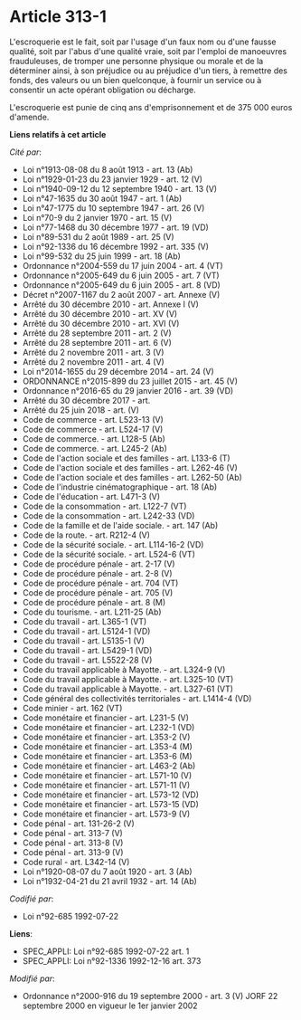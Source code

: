 # Article 313-1

L'escroquerie est le fait, soit par l'usage d'un faux nom ou d'une fausse qualité, soit par l'abus d'une qualité vraie, soit
par l'emploi de manoeuvres frauduleuses, de tromper une personne physique ou morale et de la déterminer ainsi, à son
préjudice ou au préjudice d'un tiers, à remettre des fonds, des valeurs ou un bien quelconque, à fournir un service ou à
consentir un acte opérant obligation ou décharge.

L'escroquerie est punie de cinq ans d'emprisonnement et de 375 000 euros d'amende.

**Liens relatifs à cet article**

_Cité par_:

  - Loi n°1913-08-08 du 8 août 1913 - art. 13 (Ab)
  - Loi n°1929-01-23 du 23 janvier 1929 - art. 12 (V)
  - Loi n°1940-09-12 du 12 septembre 1940 - art. 13 (V)
  - Loi n°47-1635 du 30 août 1947 - art. 1 (Ab)
  - Loi n°47-1775 du 10 septembre 1947 - art. 26 (V)
  - Loi n°70-9 du 2 janvier 1970 - art. 15 (V)
  - Loi n°77-1468 du 30 décembre 1977 - art. 19 (VD)
  - Loi n°89-531 du 2 août 1989 - art. 25 (V)
  - Loi n°92-1336 du 16 décembre 1992 - art. 335 (V)
  - Loi n°99-532 du 25 juin 1999 - art. 18 (Ab)
  - Ordonnance n°2004-559 du 17 juin 2004 - art. 4 (VT)
  - Ordonnance n°2005-649 du 6 juin 2005 - art. 7 (VT)
  - Ordonnance n°2005-649 du 6 juin 2005 - art. 8 (VD)
  - Décret n°2007-1167 du 2 août 2007 - art. Annexe (V)
  - Arrêté du 30 décembre 2010 - art. Annexe I (V)
  - Arrêté du 30 décembre 2010 - art. XV (V)
  - Arrêté du 30 décembre 2010 - art. XVI (V)
  - Arrêté du 28 septembre 2011 - art. 2 (V)
  - Arrêté du 28 septembre 2011 - art. 6 (V)
  - Arrêté du 2 novembre 2011 - art. 3 (V)
  - Arrêté du 2 novembre 2011 - art. 4 (V)
  - Loi n°2014-1655 du 29 décembre 2014 - art. 24 (V)
  - ORDONNANCE n°2015-899 du 23 juillet 2015 - art. 45 (V)
  - Ordonnance n°2016-65 du 29 janvier 2016 - art. 39 (VD)
  - Arrêté du 30 décembre 2017 - art.
  - Arrêté du 25 juin 2018 - art. (V)
  - Code de commerce - art. L523-13 (V)
  - Code de commerce - art. L524-17 (V)
  - Code de commerce. - art. L128-5 (Ab)
  - Code de commerce. - art. L245-2 (Ab)
  - Code de l'action sociale et des familles - art. L133-6 (T)
  - Code de l'action sociale et des familles - art. L262-46 (V)
  - Code de l'action sociale et des familles - art. L262-50 (Ab)
  - Code de l'industrie cinématographique - art. 18 (Ab)
  - Code de l'éducation - art. L471-3 (V)
  - Code de la consommation - art. L122-7 (VT)
  - Code de la consommation - art. L242-33 (VD)
  - Code de la famille et de l'aide sociale. - art. 147 (Ab)
  - Code de la route. - art. R212-4 (V)
  - Code de la sécurité sociale. - art. L114-16-2 (VD)
  - Code de la sécurité sociale. - art. L524-6 (VT)
  - Code de procédure pénale - art. 2-17 (V)
  - Code de procédure pénale - art. 2-8 (V)
  - Code de procédure pénale - art. 704 (VT)
  - Code de procédure pénale - art. 705 (V)
  - Code de procédure pénale - art. 8 (M)
  - Code du tourisme. - art. L211-25 (Ab)
  - Code du travail - art. L365-1 (VT)
  - Code du travail - art. L5124-1 (VD)
  - Code du travail - art. L5135-1 (V)
  - Code du travail - art. L5429-1 (VD)
  - Code du travail - art. L5522-28 (V)
  - Code du travail applicable à Mayotte. - art. L324-9 (V)
  - Code du travail applicable à Mayotte. - art. L325-10 (VT)
  - Code du travail applicable à Mayotte. - art. L327-61 (VT)
  - Code général des collectivités territoriales - art. L1414-4 (VD)
  - Code minier - art. 162 (VT)
  - Code monétaire et financier - art. L231-5 (V)
  - Code monétaire et financier - art. L232-1 (VD)
  - Code monétaire et financier - art. L353-2 (V)
  - Code monétaire et financier - art. L353-4 (M)
  - Code monétaire et financier - art. L353-6 (M)
  - Code monétaire et financier - art. L463-2 (Ab)
  - Code monétaire et financier - art. L571-10 (V)
  - Code monétaire et financier - art. L571-11 (V)
  - Code monétaire et financier - art. L573-12 (VD)
  - Code monétaire et financier - art. L573-15 (VD)
  - Code monétaire et financier - art. L573-9 (V)
  - Code pénal - art. 131-26-2 (V)
  - Code pénal - art. 313-7 (V)
  - Code pénal - art. 313-8 (V)
  - Code pénal - art. 313-9 (V)
  - Code rural - art. L342-14 (V)
  - Loi n°1920-08-07 du 7 août 1920 - art. 3 (Ab)
  - Loi n°1932-04-21 du 21 avril 1932 - art. 14 (Ab)

_Codifié par_:

  - Loi n°92-685 1992-07-22

**Liens**:

  - SPEC_APPLI: Loi n°92-685 1992-07-22 art. 1
  - SPEC_APPLI: Loi n°92-1336 1992-12-16 art. 373

_Modifié par_:

  - Ordonnance n°2000-916 du 19 septembre 2000 - art. 3 (V) JORF 22 septembre 2000 en vigueur le 1er janvier 2002
